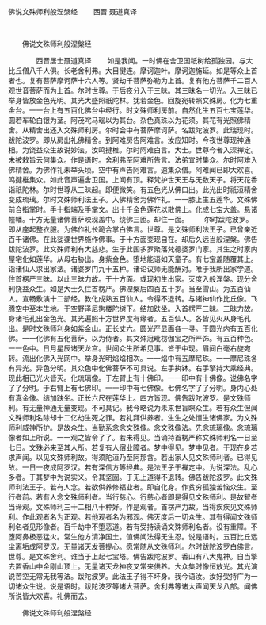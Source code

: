   佛说文殊师利般涅槃经
                        　　西晋 聂道真译

                        
        　      


　　佛说文殊师利般涅槃经

　　　　西晋居士聂道真译
　　如是我闻。一时佛在舍卫国祇树给孤独园。与大比丘僧八千人俱。长老舍利弗。大目揵连。摩诃迦叶。摩诃迦旃延。如是等众上首者也。复有菩萨摩诃萨十六人等。贤劫千菩萨弥勒为上首。复有他方菩萨千二百人观世音菩萨而为上首。尔时世尊。于后夜分入于三昧。其三昧名一切光。入三昧已举身皆放金色光明。其光大盛照祇陀林。犹若金色。回旋宛转照文殊房。化为七重金台。一一台上有五百化佛台中经行。时文殊师利房前。自然化生五百七宝莲华。圆若车轮白银为茎。阿茂咤马瑙以为其台。杂色真珠以为花须。其花有光照佛精舍。从精舍出还入文殊师利房。尔时会中有菩萨摩诃萨。名跋陀波罗。此瑞现时。跋陀波罗。即从房出礼佛精舍。到阿难房告阿难言。汝应知时。今夜世尊现神通相。为饶益众生故说妙法。汝鸣揵椎。尔时阿难白言。大士。世尊今者入深禅定。未被敕旨云何集众。作是语时。舍利弗至阿难所告言。法弟宜时集众。尔时阿难入佛精舍。为佛作礼未举头顷。空中有声告阿难言。速集众僧。阿难闻已即大欢喜。鸣揵椎集众。如此音声遍舍卫国。上闻有顶。释梵护世天王与无数天子。将天花香诣祇陀林。尔时世尊从三昧起。即便微笑。有五色光从佛口出。此光出时祇洹精舍变成琉璃。尔时文殊师利法王子。入佛精舍为佛作礼。一一膝上生五莲华。文殊佛前合指掌时。手十指端及手掌文。出十千金色莲花以散佛上。化成七宝大盖。悬诸幢幡。十方无量诸佛菩萨映现盖中。绕佛三匝。却住一面。
　　尔时跋陀波罗。即从座起整衣服。为佛作礼长跪合掌白佛言。世尊。是文殊师利法王子。已曾亲近百千诸佛。在此娑婆世界施作佛事。于十方面变现自在。却后久远当般涅槃。佛告跋陀波罗。此文殊师利有大慈悲。生于此国多罗聚落梵德婆罗门家。其生之时家内屋宅化如莲华。从母右胁出。身紫金色。堕地能语如天童子。有七宝盖随覆其上。诣诸仙人求出家法。诸婆罗门九十五种。诸论议师无能酬对。唯于我所出家学道。住首楞严三昧。以此三昧力故。于十方面。或现初生出家。灭度入般涅槃。现分舍利饶益众生。如是大士久住首楞严。佛涅槃后四百五十岁。当至雪山。为五百仙人。宣畅敷演十二部经。教化成熟五百仙人。令得不退转。与诸神仙作比丘像。飞腾空中至本生地。于空野泽尼拘楼陀树下。结加趺坐。入首楞严三昧。三昧力故。身诸毛孔出金色光。其光遍照十方世界度有缘者。五百仙人。各皆见火从身毛孔出。是时文殊师利身如紫金山。正长丈六。圆光严显面各一寻。于圆光内有五百化佛。一一化佛有五化菩萨。以为侍者。其文殊冠毗楞伽宝之所严饰。有五百种色。一一色中。日月星辰诸天龙宫。世间众生所希见事。皆于中现。眉间白毫右旋宛转。流出化佛入光网中。举身光明焰焰相次。一一焰中有五摩尼珠。一一摩尼珠各有异光。异色分明。其众色中化佛菩萨不可具说。左手执钵。右手擎持大乘经典。现此相已光火皆灭。化琉璃像。于左臂上有十佛印。一一印中有十佛像。说佛名字了了分明。于右臂上有七佛印。一一印中有七佛像。七佛名字了了分明。身内心处有真金像。结加趺坐。正长六尺在莲华上。四方皆现。佛告跋陀波罗。是文殊师利。有无量神通无量变现。不可具记。我今略说为未来世盲瞑众生。若有众生但闻文殊师利名除却十二亿劫生死之罪。若礼拜供养者。生生之处恒生诸佛家。为文殊师利威神所护。是故众生。当勤系念念文殊像。念文殊像法。先念琉璃像。念琉璃像者如上所说。一一观之皆令了了。若未得见。当诵持首楞严称文殊师利名一日至七日。文殊必来至其人所。若复有人宿业障者。梦中得见。梦中见者。于现在身若求声闻。以见文殊师利故。得须陀洹乃至阿那含。若出家人见文殊师利者。已得见故。一日一夜成阿罗汉。若有深信方等经典。是法王子于禅定中。为说深法。乱心多者。于其梦中为说实义。令其坚固。于无上道得不退转。佛告跋陀波罗。此文殊师利法王子。若有人念。若欲供养修福业者。即自化身。作贫穷孤独苦恼众生。至行者前。若有人念文殊师利者。当行慈心。行慈心者即是得见文殊师利。是故智者当谛观。文殊师利三十二相八十种好。作是观者。首楞严力故。当得疾疾见文殊师利。作此观者名为正观。若他观者名为邪观。佛灭度后一切众生。其有得闻文殊师利名者见形像者。百千劫中不堕恶道。若有受持读诵文殊师利名者。设有重障。不堕阿鼻极恶猛火。常生他方清净国土。值佛闻法得无生忍。说是语时。五百比丘远尘离垢成阿罗汉。无量诸天发菩提心。愿常随从文殊师利。尔时跋陀波罗白佛言。世尊。是文殊舍利。谁当于上起七宝塔。佛告跋陀波罗。香山有八大鬼神。自当擎去置香山中金刚山顶上。无量诸天龙神夜叉常来供养。大众集时像恒放光。其光演说苦空无常无我等法。跋陀波罗。此法王子得不坏身。我今语汝。汝好受持广为一切诸众生说。说是语时。跋陀波罗等诸大菩萨。舍利弗等诸大声闻天龙八部。闻佛所说皆大欢喜。礼佛而去。

　　佛说文殊师利般涅槃经


